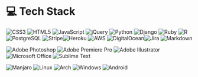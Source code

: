 # 💻 Tech Stack

![CSS3](https://img.shields.io/badge/CSS3-%231572B6.svg?&style=flat&logo=css3&logoColor=white) ![HTML5](https://img.shields.io/badge/HTML5-%23E34F26.svg?style=flat&logo=html5&logoColor=white) ![JavaScript](https://img.shields.io/badge/JavaScript-%23323330.svg?style=flat&logo=javascript&logoColor=%23F7DF1E) ![jQuery](https://img.shields.io/badge/jQuery-%230769AD.svg?style=flat&logo=jquery&logoColor=white) ![Python](https://img.shields.io/badge/Python-3670A0?style=flat&logo=python&logoColor=ffdd54) ![Django](https://img.shields.io/badge/Django-%23092E20.svg?style=flat&logo=django&logoColor=white) ![Ruby](https://img.shields.io/badge/Ruby-%23CC342D.svg?style=flat&logo=ruby&logoColor=white) ![R](https://img.shields.io/badge/R-276DC3?style=flat&logo=r&logoColor=white)
![PostgreSQL](https://img.shields.io/badge/PostgreSQL-%23316192.svg?&style=flat&logo=Postgresql&logoColor=white) ![Stripe](https://img.shields.io/badge/Stripe-626CD9?style=flat&logo=Stripe&logoColor=white)![Heroku](https://img.shields.io/badge/Heroku-%23430098.svg?style=flat&logo=heroku&logoColor=white) ![AWS](https://img.shields.io/badge/AWS-%23FF9900.svg?style=flat&logo=amazon-aws&logoColor=white) ![DigitalOcean](https://img.shields.io/badge/Digital_Ocean-0080FF?style=flat&logo=DigitalOcean&logoColor=white)![Jira](https://img.shields.io/badge/Jira-%230A0FFF.svg?style=flat&logo=jira&logoColor=white) ![Markdown](https://img.shields.io/badge/Markdown-%23000000.svg?style=flat&logo=markdown&logoColor=white)

![Adobe Photoshop](https://img.shields.io/badge/Adobe%20Photoshop-%2331A8FF.svg?style=flat&logo=adobe%20photoshop&logoColor=white) ![Adobe Premiere Pro](https://img.shields.io/badge/Adobe%20Premiere%20Pro-9999FF.svg?style=flat&logo=Adobe%20Premiere%20Pro&logoColor=white) ![Adobe Illustrator](https://img.shields.io/badge/Adobe%20Illustrator-%23FF9A00.svg?style=flat&logo=adobe%20illustrator&logoColor=white) ![Microsoft Office](https://img.shields.io/badge/Microsoft_Office-D83B01?style=flat&logo=microsoft-office&logoColor=white) ![Sublime Text](https://img.shields.io/badge/Sublime_Text-%23575757.svg?style=flat&logo=sublime-text&logoColor=important)

![Manjaro](https://img.shields.io/badge/Manjaro-35BF5C?style=flat&logo=Manjaro&logoColor=white) ![Linux](https://img.shields.io/badge/Linux-FCC624?style=flat&logo=linux&logoColor=black) ![Arch](https://img.shields.io/badge/Arch%20Linux-1793D1?logo=arch-linux&logoColor=fff&style=flat) ![Windows](https://img.shields.io/badge/Windows-0078D6?style=flat&logo=windows&logoColor=white) ![Android](https://img.shields.io/badge/Android-3DDC84?style=flat&logo=android&logoColor=white)

<!--
**Ryael/ryael** is a ✨ _special_ ✨ repository because its `README.md` (this file) appears on your GitHub profile.

Here are some ideas to get you started:

- 🔭 I’m currently working on ...
- 🌱 I’m currently learning ...
- 👯 I’m looking to collaborate on ...
- 🤔 I’m looking for help with ...
- 💬 Ask me about ...
- 📫 How to reach me: ...
- 😄 Pronouns: ...
- ⚡ Fun fact: ...
-->
